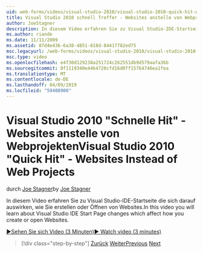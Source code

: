 ```yaml
---
uid: web-forms/videos/visual-studio-2010/visual-studio-2010-quick-hit-websites-instead-of-web-projects
title: Visual Studio 2010 schnell Treffer - Websites anstelle von Webprojekten | Microsoft-Dokumentation
author: JoeStagner
description: In diesem Video erfahren Sie zu Visual Studio-IDE-Startseite die sich darauf auswirken, wie Sie erstellen oder Öffnen von Websites.
ms.author: riande
ms.date: 11/11/2009
ms.assetid: 87d4e436-6a38-4851-818d-84417782ed75
msc.legacyurl: /web-forms/videos/visual-studio-2010/visual-studio-2010-quick-hit-websites-instead-of-web-projects
msc.type: video
ms.openlocfilehash: e4f30d129238a251724c262551db9d579aafa36b
ms.sourcegitcommit: 0f1119340e4464720cfd16d0ff15764746ea1fea
ms.translationtype: MT
ms.contentlocale: de-DE
ms.lasthandoff: 04/09/2019
ms.locfileid: "59408900"
---
```

# <a name="visual-studio-2010-quick-hit---websites-instead-of-web-projects"></a><span data-ttu-id="debce-103">Visual Studio 2010 "Schnelle Hit" - Websites anstelle von Webprojekten</span><span class="sxs-lookup"><span data-stu-id="debce-103">Visual Studio 2010 "Quick Hit" - Websites Instead of Web Projects</span></span>

<span data-ttu-id="debce-104">durch [Joe Stagner](https://github.com/JoeStagner)</span><span class="sxs-lookup"><span data-stu-id="debce-104">by [Joe Stagner](https://github.com/JoeStagner)</span></span>

<span data-ttu-id="debce-105">In diesem Video erfahren Sie zu Visual Studio-IDE-Startseite die sich darauf auswirken, wie Sie erstellen oder Öffnen von Websites.</span><span class="sxs-lookup"><span data-stu-id="debce-105">In this video you will learn about Visual Studio IDE Start Page changes which affect how you create or open Websites.</span></span> 

[<span data-ttu-id="debce-106">&#9654;Sehen Sie sich Video (3 Minuten)</span><span class="sxs-lookup"><span data-stu-id="debce-106">&#9654; Watch video (3 minutes)</span></span>](https://channel9.msdn.com/Blogs/ASP-NET-Site-Videos/visual-studio-2010-quick-hit-websites-instead-of-web-projects)

> [!div class="step-by-step"]
> <span data-ttu-id="debce-107">[Zurück](visual-studio-2010-quick-hit-new-multi-targeting.md)
> [Weiter](visual-studio-2010-quick-hit-snippets-intellisense.md)</span><span class="sxs-lookup"><span data-stu-id="debce-107">[Previous](visual-studio-2010-quick-hit-new-multi-targeting.md)
[Next](visual-studio-2010-quick-hit-snippets-intellisense.md)</span></span>
